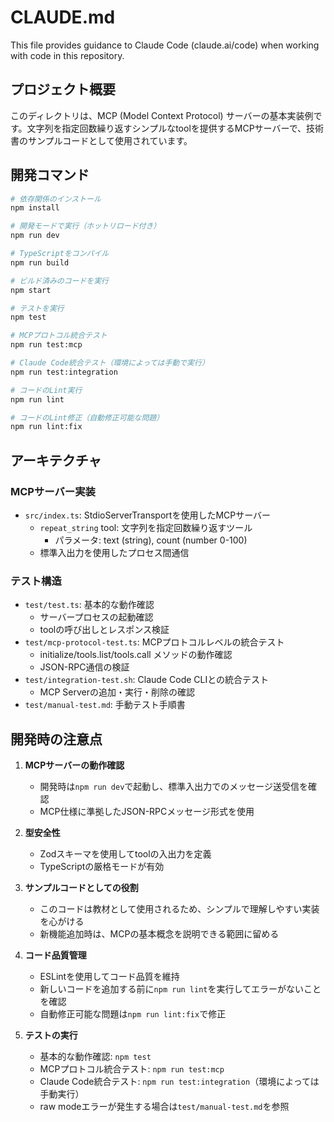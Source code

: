 # CLAUDE.md

This file provides guidance to Claude Code (claude.ai/code) when working with code in this repository.

## プロジェクト概要

このディレクトリは、MCP (Model Context Protocol) サーバーの基本実装例です。文字列を指定回数繰り返すシンプルなtoolを提供するMCPサーバーで、技術書のサンプルコードとして使用されています。

## 開発コマンド

```bash
# 依存関係のインストール
npm install

# 開発モードで実行（ホットリロード付き）
npm run dev

# TypeScriptをコンパイル
npm run build

# ビルド済みのコードを実行
npm start

# テストを実行
npm test

# MCPプロトコル統合テスト
npm run test:mcp

# Claude Code統合テスト（環境によっては手動で実行）
npm run test:integration

# コードのLint実行
npm run lint

# コードのLint修正（自動修正可能な問題）
npm run lint:fix
```

## アーキテクチャ

### MCPサーバー実装
- `src/index.ts`: StdioServerTransportを使用したMCPサーバー
  - `repeat_string` tool: 文字列を指定回数繰り返すツール
    - パラメータ: text (string), count (number 0-100)
  - 標準入出力を使用したプロセス間通信

### テスト構造
- `test/test.ts`: 基本的な動作確認
  - サーバープロセスの起動確認
  - toolの呼び出しとレスポンス検証
- `test/mcp-protocol-test.ts`: MCPプロトコルレベルの統合テスト
  - initialize/tools.list/tools.call メソッドの動作確認
  - JSON-RPC通信の検証
- `test/integration-test.sh`: Claude Code CLIとの統合テスト
  - MCP Serverの追加・実行・削除の確認
- `test/manual-test.md`: 手動テスト手順書

## 開発時の注意点

1. **MCPサーバーの動作確認**
   - 開発時は`npm run dev`で起動し、標準入出力でのメッセージ送受信を確認
   - MCP仕様に準拠したJSON-RPCメッセージ形式を使用

2. **型安全性**
   - Zodスキーマを使用してtoolの入出力を定義
   - TypeScriptの厳格モードが有効

3. **サンプルコードとしての役割**
   - このコードは教材として使用されるため、シンプルで理解しやすい実装を心がける
   - 新機能追加時は、MCPの基本概念を説明できる範囲に留める

4. **コード品質管理**
   - ESLintを使用してコード品質を維持
   - 新しいコードを追加する前に`npm run lint`を実行してエラーがないことを確認
   - 自動修正可能な問題は`npm run lint:fix`で修正

5. **テストの実行**
   - 基本的な動作確認: `npm test`
   - MCPプロトコル統合テスト: `npm run test:mcp`
   - Claude Code統合テスト: `npm run test:integration`（環境によっては手動実行）
   - raw modeエラーが発生する場合は`test/manual-test.md`を参照